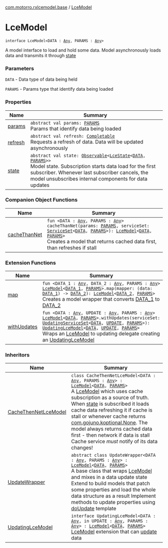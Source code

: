 [com.motorro.rxlcemodel.base](../index.md) / [LceModel](./index.md)

# LceModel

`interface LceModel<DATA : `[`Any`](https://kotlinlang.org/api/latest/jvm/stdlib/kotlin/-any/index.html)`, PARAMS : `[`Any`](https://kotlinlang.org/api/latest/jvm/stdlib/kotlin/-any/index.html)`>`

A model interface to load and hold some data.
Model asynchronously loads data and transmits it through [state](state.md)

### Parameters

`DATA` - Data type of data being held

`PARAMS` - Params type that identify data being loaded

### Properties

| Name | Summary |
|---|---|
| [params](params.md) | `abstract val params: `[`PARAMS`](index.md#PARAMS)<br>Params that identify data being loaded |
| [refresh](refresh.md) | `abstract val refresh: `[`Completable`](http://reactivex.io/RxJava/2.x/javadoc/io/reactivex/Completable.html)<br>Requests a refresh of data. Data will be updated asynchronously |
| [state](state.md) | `abstract val state: `[`Observable`](http://reactivex.io/RxJava/2.x/javadoc/io/reactivex/Observable.html)`<`[`LceState`](../-lce-state/index.md)`<`[`DATA`](index.md#DATA)`, `[`PARAMS`](index.md#PARAMS)`>>`<br>Model state. Subscription starts data load for the first subscriber. Whenever last subscriber cancels, the model unsubscribes internal components for data updates |

### Companion Object Functions

| Name | Summary |
|---|---|
| [cacheThanNet](cache-than-net.md) | `fun <DATA : `[`Any`](https://kotlinlang.org/api/latest/jvm/stdlib/kotlin/-any/index.html)`, PARAMS : `[`Any`](https://kotlinlang.org/api/latest/jvm/stdlib/kotlin/-any/index.html)`> cacheThanNet(params: `[`PARAMS`](cache-than-net.md#PARAMS)`, serviceSet: `[`ServiceSet`](../../com.motorro.rxlcemodel.base.service/-service-set/index.md)`<`[`DATA`](cache-than-net.md#DATA)`, `[`PARAMS`](cache-than-net.md#PARAMS)`>): `[`LceModel`](./index.md)`<`[`DATA`](cache-than-net.md#DATA)`, `[`PARAMS`](cache-than-net.md#PARAMS)`>`<br>Creates a model that returns cached data first, than refreshes if stall |

### Extension Functions

| Name | Summary |
|---|---|
| [map](../map.md) | `fun <DATA_1 : `[`Any`](https://kotlinlang.org/api/latest/jvm/stdlib/kotlin/-any/index.html)`, DATA_2 : `[`Any`](https://kotlinlang.org/api/latest/jvm/stdlib/kotlin/-any/index.html)`, PARAMS : `[`Any`](https://kotlinlang.org/api/latest/jvm/stdlib/kotlin/-any/index.html)`> `[`LceModel`](./index.md)`<`[`DATA_1`](../map.md#DATA_1)`, `[`PARAMS`](../map.md#PARAMS)`>.map(mapper: (data: `[`DATA_1`](../map.md#DATA_1)`) -> `[`DATA_2`](../map.md#DATA_2)`): `[`LceModel`](./index.md)`<`[`DATA_2`](../map.md#DATA_2)`, `[`PARAMS`](../map.md#PARAMS)`>`<br>Creates a model wrapper that converts [DATA_1](../map.md#DATA_1) to [DATA_2](../map.md#DATA_2) |
| [withUpdates](../with-updates.md) | `fun <DATA : `[`Any`](https://kotlinlang.org/api/latest/jvm/stdlib/kotlin/-any/index.html)`, UPDATE : `[`Any`](https://kotlinlang.org/api/latest/jvm/stdlib/kotlin/-any/index.html)`, PARAMS : `[`Any`](https://kotlinlang.org/api/latest/jvm/stdlib/kotlin/-any/index.html)`> `[`LceModel`](./index.md)`<`[`DATA`](../with-updates.md#DATA)`, `[`PARAMS`](../with-updates.md#PARAMS)`>.withUpdates(serviceSet: `[`UpdatingServiceSet`](../../com.motorro.rxlcemodel.base.service/-updating-service-set/index.md)`<`[`DATA`](../with-updates.md#DATA)`, `[`UPDATE`](../with-updates.md#UPDATE)`, `[`PARAMS`](../with-updates.md#PARAMS)`>): `[`UpdatingLceModel`](../-updating-lce-model/index.md)`<`[`DATA`](../with-updates.md#DATA)`, `[`UPDATE`](../with-updates.md#UPDATE)`, `[`PARAMS`](../with-updates.md#PARAMS)`>`<br>Wraps an [LceModel](./index.md) to updating delegate creating an [UpdatingLceModel](../-updating-lce-model/index.md) |

### Inheritors

| Name | Summary |
|---|---|
| [CacheThenNetLceModel](../-cache-then-net-lce-model/index.md) | `class CacheThenNetLceModel<DATA : `[`Any`](https://kotlinlang.org/api/latest/jvm/stdlib/kotlin/-any/index.html)`, PARAMS : `[`Any`](https://kotlinlang.org/api/latest/jvm/stdlib/kotlin/-any/index.html)`> : `[`LceModel`](./index.md)`<`[`DATA`](../-cache-then-net-lce-model/index.md#DATA)`, `[`PARAMS`](../-cache-then-net-lce-model/index.md#PARAMS)`>`<br>A [LceModel](./index.md) which uses cache subscription as a source of truth. When [state](../-cache-then-net-lce-model/state.md) is subscribed it loads cache data refreshing it if cache is stall or whenever cache returns [com.gojuno.koptional.None](#). The model always returns cached data first - then network if data is stall Cache service *must* notify of its data changes! |
| [UpdateWrapper](../-update-wrapper/index.md) | `abstract class UpdateWrapper<DATA : `[`Any`](https://kotlinlang.org/api/latest/jvm/stdlib/kotlin/-any/index.html)`, PARAMS : `[`Any`](https://kotlinlang.org/api/latest/jvm/stdlib/kotlin/-any/index.html)`> : `[`LceModel`](./index.md)`<`[`DATA`](../-update-wrapper/index.md#DATA)`, `[`PARAMS`](../-update-wrapper/index.md#PARAMS)`>`<br>A base class that wraps [LceModel](./index.md) and mixes in a data update state Extend to build models that patch some properties and load the whole data structure as a result Implement methods to update properties using [doUpdate](../-update-wrapper/do-update.md) template |
| [UpdatingLceModel](../-updating-lce-model/index.md) | `interface UpdatingLceModel<DATA : `[`Any`](https://kotlinlang.org/api/latest/jvm/stdlib/kotlin/-any/index.html)`, in UPDATE : `[`Any`](https://kotlinlang.org/api/latest/jvm/stdlib/kotlin/-any/index.html)`, PARAMS : `[`Any`](https://kotlinlang.org/api/latest/jvm/stdlib/kotlin/-any/index.html)`> : `[`LceModel`](./index.md)`<`[`DATA`](../-updating-lce-model/index.md#DATA)`, `[`PARAMS`](../-updating-lce-model/index.md#PARAMS)`>`<br>[LceModel](./index.md) extension that can [update](../-updating-lce-model/update.md) data |
